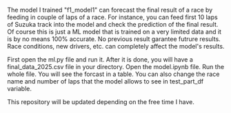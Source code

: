 The model I trained "f1_model1" can forecast the final result of a race by feeding in couple of laps of a race.
For instance, you can feed first 10 laps of Suzuka track into the model and check the prediction of the final result.
Of course this is just a ML model that is trained on a very limited data and it is by no means 100% accurate. 
No previous result garantee futrure results. Race conditions, new drivers, etc. can completely affect the model's results. 

First open the ml.py file and run it. 
After it is done, you will have a final_data_2025.csv file in your directory.
Open the model.ipynb file. 
Run the whole file. You will see the forcast in a table.
You can also change the race name and number of laps that the model allows to see in test_part_df variable.

This repository will be updated depending on the free time I have.